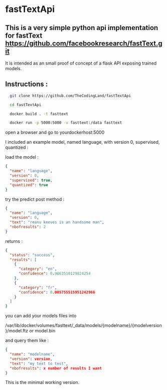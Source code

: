 # fastTextApi

## This is a very simple python api implementation for fastText https://github.com/facebookresearch/fastText.git

It is intended as an small proof of concept of a flask API exposing trained models.



## Instructions :


```sh
  git clone https://github.com/TheCodingLand/fastTextApi

  cd fastTextApi

  docker build . -t fasttext

  docker run -p 5000:5000 -v fasttext:/data fasttext
```

open a browser and go to yourdockerhost:5000

I included an example model, named language, with version 0, supervised, quantized :

load the model :
```json
{
  "name": "language",
  "version": 0,
  "supervised": true,
  "quantized": true
}
```

try the predict post method :
```json
{
  "name": "language",
  "version": 0,
  "text": "reanu keeves is an handsome man",
  "nbofresults": 2
}
```
returns :
```json
{
  "status": "success",
  "results": [
    {
      "category": "en",
      "confidence": 0.9863510129824254
    },
    {
      "category": "fr",
      "confidence": 0.005755515951242966
    }
  ]
}
```

you can add your models files into 

/var/lib/docker/volumes/fasttext/_data/models/{modelname}/{modelversion}/model.ftz or model.bin

and query them like :
```json
{
  "name": "modelname",
  "version": version,
  "text": "my text to test",
  "nbofresults": x number of results I want
}
```

This is the minimal working version. 
